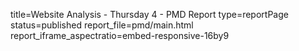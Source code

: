 title=Website Analysis - Thursday 4 - PMD Report
type=reportPage
status=published
report_file=pmd/main.html
report_iframe_aspectratio=embed-responsive-16by9
~~~~~~


